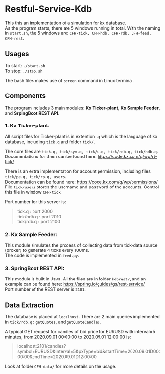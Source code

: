 # Restful-Service-Kdb
 
This this an implementation of a simulation for kx database. <br />
As the program starts, there are 5 windows running in total. With the naming in `start.sh`, the 5 windows are: `CFH-tick, CFH-hdb, CFH-rdb, CFH-feed, CFH-rest`.

## Usages
To start: `./start.sh` <br />
To stop: `./stop.sh` <br />

The bash files makes use of `screen` command in Linux terminal.
## Components
The program includes 3 main modules: **Kx Ticker-plant**, **Kx Sample Feeder**, and **SrpingBoot REST API.**
### 1. Kx Ticker-plant:
All script files for Ticker-plant is in extention `.q` which is the language of kx database, including `tick.q` and folder `tick/`.

The core files are `tick.q, tick/sym.q, tick/u.q, tick/rdb.q, tick/hdb.q`.  <br />
Documentations for them can be found here: https://code.kx.com/q/wp/rt-tick/

There is an extra implementation for account permission, including files `tick/pe.q, tick/rp.q, users`. <br />
Documentation can be found here: https://code.kx.com/q/wp/permissions/ <br />
File `tick/users` stores the username and password of the accounts. Control this file in window `CFH-tick`

Port number for this server is:
> tick.q : port 2000 <br />
> tick/hdb.q : port 2010 <br />
> tick/rdb.q : port 2100 <br />
### 2. Kx Sample Feeder:
This module simulates the process of collecting data from tick-data source (broker) to generate 4 ticks every 100ms. <br />
The code is implemented in `feed.py`. 
### 3. SpringBoot REST API:
This module is built in Java. All the files are in folder `kdbrest/`, and an example can be found here: https://spring.io/guides/gs/rest-service/  <br />
Port number of the REST server is `2101`.
## Data Extraction
The database is placed at `localhost`.
There are 2 main queries implemented in `tick/rdb.q` : `getQuotes`, and `getQuoteCandles`. <br />

A typical GET request for candles of bid price for EURUSD with interval=5 minutes, from 2020.09.01 00:00:00 to 2020.09.01 12:00:00 is: 
> localhost:2101/candles?symbol=EURUSD&interval=5&pxType=bid&startTime=2020.09.01D00:00:00&endTime=2020.09.01D12:00:00

Look at folder `CFH-data/` for more details on the usage.
